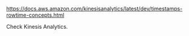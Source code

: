 https://docs.aws.amazon.com/kinesisanalytics/latest/dev/timestamps-rowtime-concepts.html

Check Kinesis Analytics.
